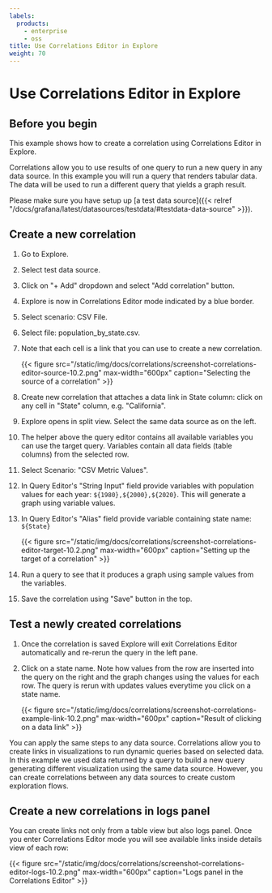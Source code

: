 ```yaml
---
labels:
  products:
    - enterprise
    - oss
title: Use Correlations Editor in Explore
weight: 70
---
```


# Use Correlations Editor in Explore

## Before you begin

This example shows how to create a correlation using Correlations Editor in Explore. 

Correlations allow you to use results of one query to run a new query in any data source. In this example you will run a query that renders tabular data. The data will be used to run a different query that yields a graph result. 

Please make sure you have setup up [a test data source]({{< relref "/docs/grafana/latest/datasources/testdata/#testdata-data-source" >}}).

## Create a new correlation

1. Go to Explore.
1. Select test data source.
1. Click on "+ Add" dropdown and select "Add correlation" button.
1. Explore is now in Correlations Editor mode indicated by a blue border.
1. Select scenario: CSV File.
1. Select file: population_by_state.csv.
1. Note that each cell is a link that you can use to create a new correlation. 

   {{< figure src="/static/img/docs/correlations/screenshot-correlations-editor-source-10.2.png" max-width="600px" caption="Selecting the source of a correlation" >}}

1. Create new correlation that attaches a data link in State column: click on any cell in "State" column, e.g. "California". 
1. Explore opens in split view. Select the same data source as on the left.
1. The helper above the query editor contains all available variables you can use the target query. Variables contain all data fields (table columns) from the selected row.
1. Select Scenario: "CSV Metric Values".
1. In Query Editor's "String Input" field provide variables with population values for each year: `${1980},${2000},${2020}`. This will generate a graph using variable values.
1. In Query Editor's "Alias" field provide variable containing state name: `${State}`

   {{< figure src="/static/img/docs/correlations/screenshot-correlations-editor-target-10.2.png" max-width="600px" caption="Setting up the target of a correlation" >}}

1. Run a query to see that it produces a graph using sample values from the variables.
1. Save the correlation using "Save" button in the top.

## Test a newly created correlations

1. Once the correlation is saved Explore will exit Correlations Editor automatically and re-rerun the query in the left pane.
1. Click on a state name. Note how values from the row are inserted into the query on the right and the graph changes using the values for each row. The query is rerun with updates values everytime you click on a state name.

   {{< figure src="/static/img/docs/correlations/screenshot-correlations-example-link-10.2.png" max-width="600px" caption="Result of clicking on a data link" >}}

You can apply the same steps to any data source. Correlations allow you to create links in visualizations to run dynamic queries based on selected data. In this example we used data returned by a query to build a new query generating different visualization using the same data source. However, you can create correlations between any data sources to create custom exploration flows.

## Create a new correlations in logs panel

You can create links not only from a table view but also logs panel. Once you enter Correlations Editor mode you will see available links inside details view of each row:

   {{< figure src="/static/img/docs/correlations/screenshot-correlations-editor-logs-10.2.png" max-width="600px" caption="Logs panel in the Correlations Editor" >}}
